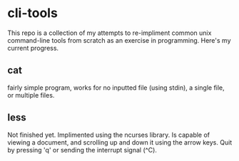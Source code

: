 # cli-tools
This repo is a collection of my attempts to re-impliment common unix command-line tools from scratch as an exercise in programming. Here's my current progress.

## cat
fairly simple program, works for no inputted file (using stdin), a single file, or multiple files.

## less
Not finished yet. Implimented using the ncurses library. Is capable of viewing a document, and scrolling up and down it using the arrow keys. Quit by pressing 'q' or sending the interrupt signal (^C).

